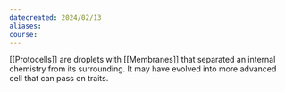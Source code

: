 ```yaml
---
datecreated: 2024/02/13
aliases: 
course:
---
```

 [[Protocells]] are droplets with [[Membranes]] that separated an internal chemistry from its surrounding. It may have evolved into more advanced cell that can pass on traits.